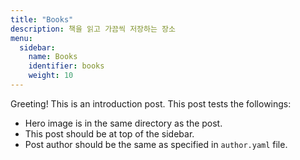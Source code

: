 ```yaml
---
title: "Books"
description: 책을 읽고 가끔씩 저장하는 장소
menu:
  sidebar:
    name: Books
    identifier: books
    weight: 10
---
```


Greeting! This is an introduction post. This post tests the followings:

- Hero image is in the same directory as the post.
- This post should be at top of the sidebar.
- Post author should be the same as specified in `author.yaml` file.
